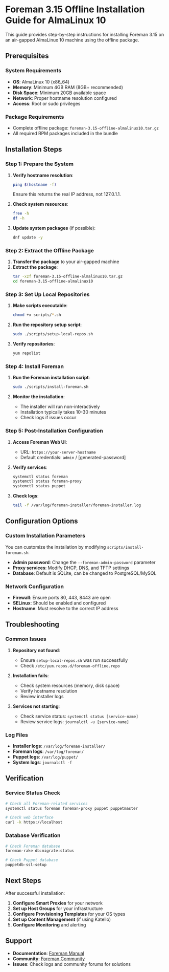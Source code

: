 # Foreman 3.15 Offline Installation Guide for AlmaLinux 10

This guide provides step-by-step instructions for installing Foreman 3.15 on an air-gapped AlmaLinux 10 machine using the offline package.

## Prerequisites

### System Requirements
- **OS**: AlmaLinux 10 (x86_64)
- **Memory**: Minimum 4GB RAM (8GB+ recommended)
- **Disk Space**: Minimum 20GB available space
- **Network**: Proper hostname resolution configured
- **Access**: Root or sudo privileges

### Package Requirements
- Complete offline package: `foreman-3.15-offline-almalinux10.tar.gz`
- All required RPM packages included in the bundle

## Installation Steps

### Step 1: Prepare the System

1. **Verify hostname resolution**:
   ```bash
   ping $(hostname -f)
   ```
   Ensure this returns the real IP address, not 127.0.1.1.

2. **Check system resources**:
   ```bash
   free -h
   df -h
   ```

3. **Update system packages** (if possible):
   ```bash
   dnf update -y
   ```

### Step 2: Extract the Offline Package

1. **Transfer the package** to your air-gapped machine
2. **Extract the package**:
   ```bash
   tar -xzf foreman-3.15-offline-almalinux10.tar.gz
   cd foreman-3.15-offline-almalinux10
   ```

### Step 3: Set Up Local Repositories

1. **Make scripts executable**:
   ```bash
   chmod +x scripts/*.sh
   ```

2. **Run the repository setup script**:
   ```bash
   sudo ./scripts/setup-local-repos.sh
   ```

3. **Verify repositories**:
   ```bash
   yum repolist
   ```

### Step 4: Install Foreman

1. **Run the Foreman installation script**:
   ```bash
   sudo ./scripts/install-foreman.sh
   ```

2. **Monitor the installation**:
   - The installer will run non-interactively
   - Installation typically takes 10-30 minutes
   - Check logs if issues occur

### Step 5: Post-Installation Configuration

1. **Access Foreman Web UI**:
   - URL: `https://your-server-hostname`
   - Default credentials: `admin` / [generated-password]

2. **Verify services**:
   ```bash
   systemctl status foreman
   systemctl status foreman-proxy
   systemctl status puppet
   ```

3. **Check logs**:
   ```bash
   tail -f /var/log/foreman-installer/foreman-installer.log
   ```

## Configuration Options

### Custom Installation Parameters

You can customize the installation by modifying `scripts/install-foreman.sh`:

- **Admin password**: Change the `--foreman-admin-password` parameter
- **Proxy services**: Modify DHCP, DNS, and TFTP settings
- **Database**: Default is SQLite, can be changed to PostgreSQL/MySQL

### Network Configuration

- **Firewall**: Ensure ports 80, 443, 8443 are open
- **SELinux**: Should be enabled and configured
- **Hostname**: Must resolve to the correct IP address

## Troubleshooting

### Common Issues

1. **Repository not found**:
   - Ensure `setup-local-repos.sh` was run successfully
   - Check `/etc/yum.repos.d/foreman-offline.repo`

2. **Installation fails**:
   - Check system resources (memory, disk space)
   - Verify hostname resolution
   - Review installer logs

3. **Services not starting**:
   - Check service status: `systemctl status [service-name]`
   - Review service logs: `journalctl -u [service-name]`

### Log Files

- **Installer logs**: `/var/log/foreman-installer/`
- **Foreman logs**: `/var/log/foreman/`
- **Puppet logs**: `/var/log/puppet/`
- **System logs**: `journalctl -f`

## Verification

### Service Status Check

```bash
# Check all Foreman-related services
systemctl status foreman foreman-proxy puppet puppetmaster

# Check web interface
curl -k https://localhost
```

### Database Verification

```bash
# Check Foreman database
foreman-rake db:migrate:status

# Check Puppet database
puppetdb-ssl-setup
```

## Next Steps

After successful installation:

1. **Configure Smart Proxies** for your network
2. **Set up Host Groups** for your infrastructure
3. **Configure Provisioning Templates** for your OS types
4. **Set up Content Management** (if using Katello)
5. **Configure Monitoring** and alerting

## Support

- **Documentation**: [Foreman Manual](https://theforeman.org/manuals/3.15/)
- **Community**: [Foreman Community](https://community.theforeman.org/)
- **Issues**: Check logs and community forums for solutions
